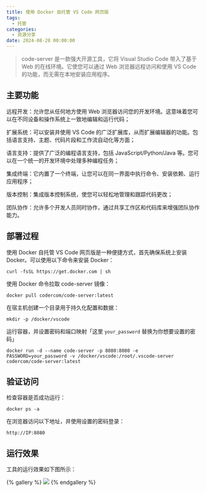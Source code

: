 ```yaml
---
title: 使用 Docker 自托管 VS Code 网页版
tags:
  - 托管
categories:
  - 资源分享
date: 2024-08-28 00:00:00
---
```


> code-server 是一款强大开源工具，它将 Visual Studio Code 带入了基于 Web 的在线环境。它使您可以通过 Web 浏览器远程访问和使用 VS Code 的功能，而无需在本地安装应用程序。

<!-- more -->

## 主要功能

远程开发：允许您从任何地方使用 Web 浏览器访问您的开发环境。这意味着您可以在不同设备和操作系统上一致地编辑和运行代码；

扩展系统：可以安装并使用 VS Code 的广泛扩展库，从而扩展编辑器的功能。包括语言支持、主题、代码片段和工作流自动化等方面；

语言支持：提供了广泛的编程语言支持，包括 JavaScript/Python/Java 等。您可以在一个统一的开发环境中处理多种编程任务；

集成终端：它内置了一个终端，让您可以在同一界面中执行命令、安装依赖、运行应用程序；

版本控制：集成版本控制系统，使您可以轻松地管理和跟踪代码更改；

团队协作：允许多个开发人员同时协作，通过共享工作区和代码库来增强团队协作能力。

## 部署过程

使用 Docker 自托管 VS Code 网页版是一种便捷方式，首先确保系统上安装 Docker。可以使用以下命令来安装 Docker：

```
curl -fsSL https://get.docker.com | sh
```

使用 Docker 命令拉取 code-server 镜像：

```
docker pull codercom/code-server:latest
```

在宿主机创建一个目录用于持久化配置和数据：

```
mkdir -p /docker/vscode
```

运行容器，并设置密码和端口映射「这里 `your_password` 替换为你想要设置的密码」

```
docker run -d --name code-server -p 8080:8080 -e PASSWORD=your_password -v /docker/vscode:/root/.vscode-server codercom/code-server:latest
```

## 验证访问

检查容器是否成功运行：

```
docker ps -a
```

在浏览器访问以下地址，并使用设置的密码登录：

```
http://IP:8080
```

## 运行效果

工具的运行效果如下图所示：

{% gallery %}
![](https://cdn.dusays.com/2024/08/742-1.jpg)
{% endgallery %}